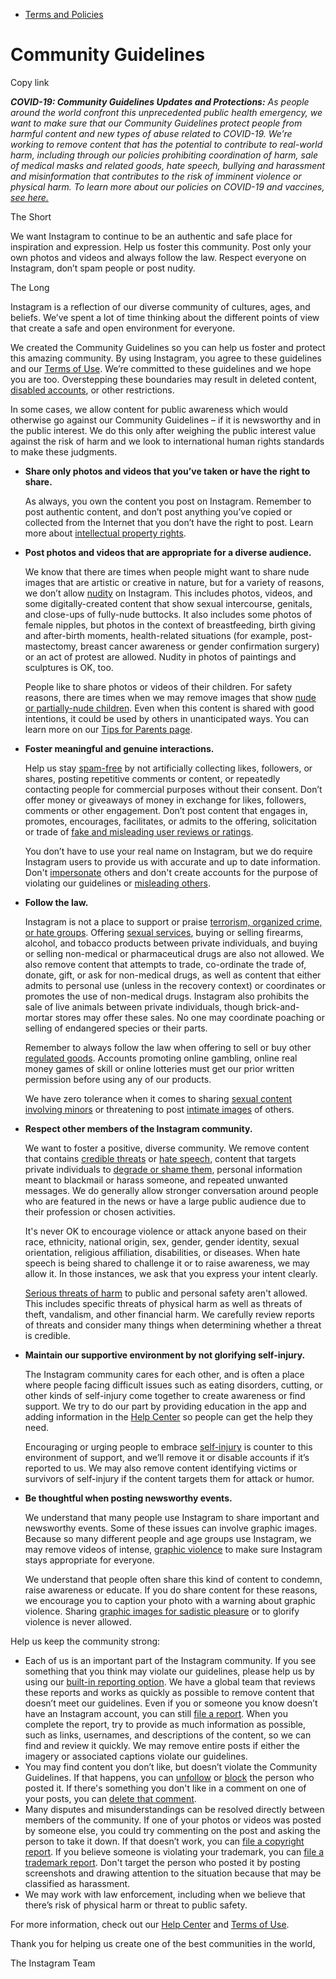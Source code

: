 *   [Terms and Policies](https://help.instagram.com/1417489251945243/?helpref=breadcrumb)

Community Guidelines
====================

Copy link

_**COVID-19: Community Guidelines Updates and Protections:** As people around the world confront this unprecedented public health emergency, we want to make sure that our Community Guidelines protect people from harmful content and new types of abuse related to COVID-19. We’re working to remove content that has the potential to contribute to real-world harm, including through our policies prohibiting coordination of harm, sale of medical masks and related goods, hate speech, bullying and harassment and misinformation that contributes to the risk of imminent violence or physical harm. To learn more about our policies on COVID-19 and vaccines, [see here.](https://help.instagram.com/697825587576762?helpref=faq_content)_

The Short

We want Instagram to continue to be an authentic and safe place for inspiration and expression. Help us foster this community. Post only your own photos and videos and always follow the law. Respect everyone on Instagram, don’t spam people or post nudity.

The Long

Instagram is a reflection of our diverse community of cultures, ages, and beliefs. We’ve spent a lot of time thinking about the different points of view that create a safe and open environment for everyone.

We created the Community Guidelines so you can help us foster and protect this amazing community. By using Instagram, you agree to these guidelines and our [Terms of Use](https://www.instagram.com/legal/terms). We’re committed to these guidelines and we hope you are too. Overstepping these boundaries may result in deleted content, [disabled accounts](https://help.instagram.com/366993040048856?helpref=faq_content), or other restrictions.

In some cases, we allow content for public awareness which would otherwise go against our Community Guidelines – if it is newsworthy and in the public interest. We do this only after weighing the public interest value against the risk of harm and we look to international human rights standards to make these judgments.

*   **Share only photos and videos that you’ve taken or have the right to share.**
    
    As always, you own the content you post on Instagram. Remember to post authentic content, and don’t post anything you’ve copied or collected from the Internet that you don’t have the right to post. Learn more about [intellectual property rights](https://help.instagram.com/126382350847838?helpref=faq_content).
    
*   **Post photos and videos that are appropriate for a diverse audience.**
    
    We know that there are times when people might want to share nude images that are artistic or creative in nature, but for a variety of reasons, we don’t allow [nudity](https://l.instagram.com/?u=https%3A%2F%2Fwww.facebook.com%2Fcommunitystandards%2Fadult_nudity_sexual_activity&e=AT0ne0anA3Ml0AoZK7-OxeCX5q8ys8Fg1xe8jOJHAUUsr_bgkPYIGoPKZgqRLBxHPwJgbCU0nui03pRo6tizNDr8BL85wLD0Wrpigm2FESKENVMhUDqK_icbbu4A0FcqxL7JCU91GZwb2bLhLo0vrw) on Instagram. This includes photos, videos, and some digitally-created content that show sexual intercourse, genitals, and close-ups of fully-nude buttocks. It also includes some photos of female nipples, but photos in the context of breastfeeding, birth giving and after-birth moments, health-related situations (for example, post-mastectomy, breast cancer awareness or gender confirmation surgery) or an act of protest are allowed. Nudity in photos of paintings and sculptures is OK, too.
    
    People like to share photos or videos of their children. For safety reasons, there are times when we may remove images that show [nude or partially-nude children](https://l.instagram.com/?u=https%3A%2F%2Fwww.facebook.com%2Fcommunitystandards%2Fchild_nudity_sexual_exploitation&e=AT0ne0anA3Ml0AoZK7-OxeCX5q8ys8Fg1xe8jOJHAUUsr_bgkPYIGoPKZgqRLBxHPwJgbCU0nui03pRo6tizNDr8BL85wLD0Wrpigm2FESKENVMhUDqK_icbbu4A0FcqxL7JCU91GZwb2bLhLo0vrw). Even when this content is shared with good intentions, it could be used by others in unanticipated ways. You can learn more on our [Tips for Parents page](https://help.instagram.com/154475974694511/?helpref=faq_content).
    
*   **Foster meaningful and genuine interactions.**
    
    Help us stay [spam-free](https://l.instagram.com/?u=https%3A%2F%2Fwww.facebook.com%2Fcommunitystandards%2Fspam&e=AT0ne0anA3Ml0AoZK7-OxeCX5q8ys8Fg1xe8jOJHAUUsr_bgkPYIGoPKZgqRLBxHPwJgbCU0nui03pRo6tizNDr8BL85wLD0Wrpigm2FESKENVMhUDqK_icbbu4A0FcqxL7JCU91GZwb2bLhLo0vrw) by not artificially collecting likes, followers, or shares, posting repetitive comments or content, or repeatedly contacting people for commercial purposes without their consent. Don’t offer money or giveaways of money in exchange for likes, followers, comments or other engagement. Don’t post content that engages in, promotes, encourages, facilitates, or admits to the offering, solicitation or trade of [fake and misleading user reviews or ratings](https://l.instagram.com/?u=https%3A%2F%2Fwww.facebook.com%2Fcommunitystandards%2Ffraud_deception&e=AT0ne0anA3Ml0AoZK7-OxeCX5q8ys8Fg1xe8jOJHAUUsr_bgkPYIGoPKZgqRLBxHPwJgbCU0nui03pRo6tizNDr8BL85wLD0Wrpigm2FESKENVMhUDqK_icbbu4A0FcqxL7JCU91GZwb2bLhLo0vrw).
    
    You don’t have to use your real name on Instagram, but we do require Instagram users to provide us with accurate and up to date information. Don't [impersonate](https://l.instagram.com/?u=https%3A%2F%2Fwww.facebook.com%2Fcommunitystandards%2Fmisrepresentation&e=AT0ne0anA3Ml0AoZK7-OxeCX5q8ys8Fg1xe8jOJHAUUsr_bgkPYIGoPKZgqRLBxHPwJgbCU0nui03pRo6tizNDr8BL85wLD0Wrpigm2FESKENVMhUDqK_icbbu4A0FcqxL7JCU91GZwb2bLhLo0vrw) others and don't create accounts for the purpose of violating our guidelines or [misleading others](https://l.instagram.com/?u=https%3A%2F%2Ftransparency.fb.com%2Fpolicies%2Fcommunity-standards%2Finauthentic-behavior%2F&e=AT0ne0anA3Ml0AoZK7-OxeCX5q8ys8Fg1xe8jOJHAUUsr_bgkPYIGoPKZgqRLBxHPwJgbCU0nui03pRo6tizNDr8BL85wLD0Wrpigm2FESKENVMhUDqK_icbbu4A0FcqxL7JCU91GZwb2bLhLo0vrw).
    
*   **Follow the law.**
    
    Instagram is not a place to support or praise [terrorism, organized crime, or hate groups](https://l.instagram.com/?u=https%3A%2F%2Fwww.facebook.com%2Fcommunitystandards%2Fdangerous_individuals_organizations&e=AT0ne0anA3Ml0AoZK7-OxeCX5q8ys8Fg1xe8jOJHAUUsr_bgkPYIGoPKZgqRLBxHPwJgbCU0nui03pRo6tizNDr8BL85wLD0Wrpigm2FESKENVMhUDqK_icbbu4A0FcqxL7JCU91GZwb2bLhLo0vrw). Offering [sexual services](https://l.instagram.com/?u=https%3A%2F%2Fwww.facebook.com%2Fcommunitystandards%2Fsexual_solicitation&e=AT0ne0anA3Ml0AoZK7-OxeCX5q8ys8Fg1xe8jOJHAUUsr_bgkPYIGoPKZgqRLBxHPwJgbCU0nui03pRo6tizNDr8BL85wLD0Wrpigm2FESKENVMhUDqK_icbbu4A0FcqxL7JCU91GZwb2bLhLo0vrw), buying or selling firearms, alcohol, and tobacco products between private individuals, and buying or selling non-medical or pharmaceutical drugs are also not allowed. We also remove content that attempts to trade, co-ordinate the trade of, donate, gift, or ask for non-medical drugs, as well as content that either admits to personal use (unless in the recovery context) or coordinates or promotes the use of non-medical drugs. Instagram also prohibits the sale of live animals between private individuals, though brick-and-mortar stores may offer these sales. No one may coordinate poaching or selling of endangered species or their parts.
    
    Remember to always follow the law when offering to sell or buy other [regulated goods](https://l.instagram.com/?u=https%3A%2F%2Fwww.facebook.com%2Fcommunitystandards%2Fregulated_goods&e=AT0ne0anA3Ml0AoZK7-OxeCX5q8ys8Fg1xe8jOJHAUUsr_bgkPYIGoPKZgqRLBxHPwJgbCU0nui03pRo6tizNDr8BL85wLD0Wrpigm2FESKENVMhUDqK_icbbu4A0FcqxL7JCU91GZwb2bLhLo0vrw). Accounts promoting online gambling, online real money games of skill or online lotteries must get our prior written permission before using any of our products.
    
    We have zero tolerance when it comes to sharing [sexual content involving minors](https://l.instagram.com/?u=https%3A%2F%2Fwww.facebook.com%2Fcommunitystandards%2Fchild_nudity_sexual_exploitation&e=AT0ne0anA3Ml0AoZK7-OxeCX5q8ys8Fg1xe8jOJHAUUsr_bgkPYIGoPKZgqRLBxHPwJgbCU0nui03pRo6tizNDr8BL85wLD0Wrpigm2FESKENVMhUDqK_icbbu4A0FcqxL7JCU91GZwb2bLhLo0vrw) or threatening to post [intimate images](https://l.instagram.com/?u=https%3A%2F%2Fwww.facebook.com%2Fcommunitystandards%2Fsexual_exploitation_adults&e=AT0ne0anA3Ml0AoZK7-OxeCX5q8ys8Fg1xe8jOJHAUUsr_bgkPYIGoPKZgqRLBxHPwJgbCU0nui03pRo6tizNDr8BL85wLD0Wrpigm2FESKENVMhUDqK_icbbu4A0FcqxL7JCU91GZwb2bLhLo0vrw) of others.
    
*   **Respect other members of the Instagram community.**
    
    We want to foster a positive, diverse community. We remove content that contains [credible threats](https://l.instagram.com/?u=https%3A%2F%2Fwww.facebook.com%2Fcommunitystandards%2Fcredible_violence&e=AT0ne0anA3Ml0AoZK7-OxeCX5q8ys8Fg1xe8jOJHAUUsr_bgkPYIGoPKZgqRLBxHPwJgbCU0nui03pRo6tizNDr8BL85wLD0Wrpigm2FESKENVMhUDqK_icbbu4A0FcqxL7JCU91GZwb2bLhLo0vrw) or [hate speech](https://l.instagram.com/?u=https%3A%2F%2Fwww.facebook.com%2Fcommunitystandards%2Fhate_speech&e=AT0ne0anA3Ml0AoZK7-OxeCX5q8ys8Fg1xe8jOJHAUUsr_bgkPYIGoPKZgqRLBxHPwJgbCU0nui03pRo6tizNDr8BL85wLD0Wrpigm2FESKENVMhUDqK_icbbu4A0FcqxL7JCU91GZwb2bLhLo0vrw), content that targets private individuals to [degrade or shame them](https://l.instagram.com/?u=https%3A%2F%2Fwww.facebook.com%2Fcommunitystandards%2Fbullying&e=AT0ne0anA3Ml0AoZK7-OxeCX5q8ys8Fg1xe8jOJHAUUsr_bgkPYIGoPKZgqRLBxHPwJgbCU0nui03pRo6tizNDr8BL85wLD0Wrpigm2FESKENVMhUDqK_icbbu4A0FcqxL7JCU91GZwb2bLhLo0vrw), personal information meant to blackmail or harass someone, and repeated unwanted messages. We do generally allow stronger conversation around people who are featured in the news or have a large public audience due to their profession or chosen activities.
    
    It's never OK to encourage violence or attack anyone based on their race, ethnicity, national origin, sex, gender, gender identity, sexual orientation, religious affiliation, disabilities, or diseases. When hate speech is being shared to challenge it or to raise awareness, we may allow it. In those instances, we ask that you express your intent clearly.
    
    [Serious threats of harm](https://l.instagram.com/?u=https%3A%2F%2Fwww.facebook.com%2Fcommunitystandards%2Fcredible_violence&e=AT0ne0anA3Ml0AoZK7-OxeCX5q8ys8Fg1xe8jOJHAUUsr_bgkPYIGoPKZgqRLBxHPwJgbCU0nui03pRo6tizNDr8BL85wLD0Wrpigm2FESKENVMhUDqK_icbbu4A0FcqxL7JCU91GZwb2bLhLo0vrw) to public and personal safety aren't allowed. This includes specific threats of physical harm as well as threats of theft, vandalism, and other financial harm. We carefully review reports of threats and consider many things when determining whether a threat is credible.
    
*   **Maintain our supportive environment by not glorifying self-injury.**
    
    The Instagram community cares for each other, and is often a place where people facing difficult issues such as eating disorders, cutting, or other kinds of self-injury come together to create awareness or find support. We try to do our part by providing education in the app and adding information in the [Help Center](https://help.instagram.com/) so people can get the help they need.
    
    Encouraging or urging people to embrace [self-injury](https://l.instagram.com/?u=https%3A%2F%2Fwww.facebook.com%2Fcommunitystandards%2Fsuicide_self_injury_violence&e=AT0ne0anA3Ml0AoZK7-OxeCX5q8ys8Fg1xe8jOJHAUUsr_bgkPYIGoPKZgqRLBxHPwJgbCU0nui03pRo6tizNDr8BL85wLD0Wrpigm2FESKENVMhUDqK_icbbu4A0FcqxL7JCU91GZwb2bLhLo0vrw) is counter to this environment of support, and we’ll remove it or disable accounts if it’s reported to us. We may also remove content identifying victims or survivors of self-injury if the content targets them for attack or humor.
    
*   **Be thoughtful when posting newsworthy events.**
    
    We understand that many people use Instagram to share important and newsworthy events. Some of these issues can involve graphic images. Because so many different people and age groups use Instagram, we may remove videos of intense, [graphic violence](https://l.instagram.com/?u=https%3A%2F%2Fwww.facebook.com%2Fcommunitystandards%2Fgraphic_violence&e=AT0ne0anA3Ml0AoZK7-OxeCX5q8ys8Fg1xe8jOJHAUUsr_bgkPYIGoPKZgqRLBxHPwJgbCU0nui03pRo6tizNDr8BL85wLD0Wrpigm2FESKENVMhUDqK_icbbu4A0FcqxL7JCU91GZwb2bLhLo0vrw) to make sure Instagram stays appropriate for everyone.
    
    We understand that people often share this kind of content to condemn, raise awareness or educate. If you do share content for these reasons, we encourage you to caption your photo with a warning about graphic violence. Sharing [graphic images for sadistic pleasure](https://l.instagram.com/?u=https%3A%2F%2Fwww.facebook.com%2Fcommunitystandards%2Fcruel_insensitive&e=AT0ne0anA3Ml0AoZK7-OxeCX5q8ys8Fg1xe8jOJHAUUsr_bgkPYIGoPKZgqRLBxHPwJgbCU0nui03pRo6tizNDr8BL85wLD0Wrpigm2FESKENVMhUDqK_icbbu4A0FcqxL7JCU91GZwb2bLhLo0vrw) or to glorify violence is never allowed.
    

Help us keep the community strong:

*   Each of us is an important part of the Instagram community. If you see something that you think may violate our guidelines, please help us by using our [built-in reporting option](https://help.instagram.com/165828726894770?helpref=faq_content). We have a global team that reviews these reports and works as quickly as possible to remove content that doesn’t meet our guidelines. Even if you or someone you know doesn’t have an Instagram account, you can still [file a report](https://help.instagram.com/contact/383679321740945). When you complete the report, try to provide as much information as possible, such as links, usernames, and descriptions of the content, so we can find and review it quickly. We may remove entire posts if either the imagery or associated captions violate our guidelines.
*   You may find content you don’t like, but doesn’t violate the Community Guidelines. If that happens, you can [unfollow](https://help.instagram.com/286340048138725?helpref=faq_content) or [block](https://help.instagram.com/426700567389543/?helpref=faq_content) the person who posted it. If there's something you don't like in a comment on one of your posts, you can [delete that comment](https://help.instagram.com/289098941190483?helpref=faq_content).
*   Many disputes and misunderstandings can be resolved directly between members of the community. If one of your photos or videos was posted by someone else, you could try commenting on the post and asking the person to take it down. If that doesn’t work, you can [file a copyright report](https://help.instagram.com/126382350847838?helpref=faq_content). If you believe someone is violating your trademark, you can [file a trademark report](https://help.instagram.com/222826637847963?helpref=faq_content). Don't target the person who posted it by posting screenshots and drawing attention to the situation because that may be classified as harassment.
*   We may work with law enforcement, including when we believe that there’s risk of physical harm or threat to public safety.

For more information, check out our [Help Center](https://help.instagram.com/) and [Terms of Use](https://l.instagram.com/?u=http%3A%2F%2Finstagram.com%2Flegal%2Fterms%2F%23&e=AT0ne0anA3Ml0AoZK7-OxeCX5q8ys8Fg1xe8jOJHAUUsr_bgkPYIGoPKZgqRLBxHPwJgbCU0nui03pRo6tizNDr8BL85wLD0Wrpigm2FESKENVMhUDqK_icbbu4A0FcqxL7JCU91GZwb2bLhLo0vrw).

Thank you for helping us create one of the best communities in the world,

The Instagram Team